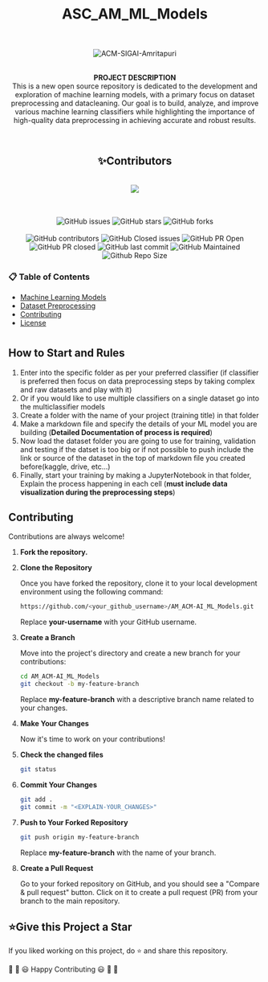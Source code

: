 <div align='center'>
  <h1>ASC_AM_ML_Models</h1>
  <br/>
</div>
<br>
<div align='center'>

<img src="https://img.shields.io/badge/ACM--SIGAI--Amritapuri-Amrita%20Vishwa%20Vidhyapeetam-Brown?labelColor=Orange&style=for-the-badge&logo=School&logoColor=Yellow" alt="ACM-SIGAI-Amritapuri" />
<br><br>

<b>PROJECT DESCRIPTION</b><br>
This is a new open source repository is dedicated to the development and exploration of machine learning models, with a primary focus on dataset preprocessing and datacleaning. Our goal is to build, analyze, and improve various machine learning classifiers while highlighting the importance of high-quality data preprocessing in achieving accurate and robust results.

<br>
<h2>✨Contributors</h2>   
<br/>
<a href="https://github.com/LokeshYarramallu/AM_ACM-AI_ML_Models/graphs/contributors">
  <img src="https://contrib.rocks/image?repo=lokeshyarramallu/AM_ACM-AI_ML_Models"/>
</a>
<br><br>
<br/>

![GitHub issues](https://img.shields.io/github/issues-raw/LokeshYarramallu/AM_ACM-AI_ML_Models?style=for-the-badge&color=orange)
![GitHub stars](https://img.shields.io/github/stars/LokeshYarramallu/AM_ACM-AI_ML_Models?style=for-the-badge&color=yellow)
![GitHub forks](https://img.shields.io/github/forks/LokeshYarramallu/AM_ACM-AI_ML_Models?style=for-the-badge&color=purple)
<br><br>
![GitHub contributors](https://img.shields.io/github/contributors/LokeshYarramallu/AM_ACM-AI_ML_Models?style=for-the-badge&color=blue)
![GitHub Closed issues](https://img.shields.io/github/issues-closed-raw/LokeshYarramallu/AM_ACM-AI_ML_Models?style=for-the-badge&color=brightgreen)
![GitHub PR Open](https://img.shields.io/github/issues-pr/LokeshYarramallu/AM_ACM-AI_ML_Models?style=for-the-badge&color=aqua)
![GitHub PR closed](https://img.shields.io/github/issues-pr-closed-raw/LokeshYarramallu/AM_ACM-AI_ML_Models?style=for-the-badge&color=blue)
![GitHub last commit](https://img.shields.io/github/last-commit/LokeshYarramallu/AM_ACM-AI_ML_Models?style=for-the-badge&color=blue)
![GitHub Maintained](https://img.shields.io/badge/Maintained%3F-yes-brightgreen.svg?style=for-the-badge)
![Github Repo Size](https://img.shields.io/github/repo-size/LokeshYarramallu/AM_ACM-AI_ML_Models?style=for-the-badge&color=aqua)

</div>

<h3>📋 Table of Contents</h3>
<ul>
  <li><a href="#models">Machine Learning Models</a></li>
  <li><a href="#preprocessing">Dataset Preprocessing</a></li>
  <li><a href="#contributing">Contributing</a></li>
  <li><a href="#license">License</a></li>
</ul>

#

## How to Start and Rules

1. Enter into the specific folder as per your preferred classifier (if classifier is preferred then focus on data preprocessing steps by taking complex and raw datasets and play with it)
2. Or if you would like to use multiple classifiers on a single dataset go into the multiclassifier models
3. Create a folder with the name of your project (training title) in that folder
4. Make a markdown file and specify the details of your ML model you are building (**Detailed Documentation of process is required**)
5. Now load the dataset folder you are going to use for training, validation and testing if the datset is too big or if not possible to push include the link or source of the dataset in the top of markdown file you created before(kaggle, drive, etc...)
6. Finally, start your training by making a JupyterNotebook in that folder, Explain the process happening in each cell (**must include data visualization during the preprocessing steps**)

## Contributing

Contributions are always welcome!

1. **Fork the repository.**
2. **Clone the Repository**

   Once you have forked the repository, clone it to your local development environment using the following command:

   ```sh
   https://github.com/<your_github_username>/AM_ACM-AI_ML_Models.git
   ```

   Replace **your-username** with your GitHub username.

3. **Create a Branch**

   Move into the project's directory and create a new branch for your contributions:

   ```sh
   cd AM_ACM-AI_ML_Models
   git checkout -b my-feature-branch
   ```

   Replace **my-feature-branch** with a descriptive branch name related to your changes.

4. **Make Your Changes**

   Now it's time to work on your contributions!

5. **Check the changed files**

   ```sh
   git status
   ```

6. **Commit Your Changes**

   ```sh
   git add .
   git commit -m "<EXPLAIN-YOUR_CHANGES>"
   ```

7. **Push to Your Forked Repository**

   ```sh
   git push origin my-feature-branch
   ```

   Replace **my-feature-branch** with the name of your branch.

8. **Create a Pull Request**

   Go to your forked repository on GitHub, and you should see a "Compare & pull request" button. Click on it to create a pull request (PR) from your branch to the main repository.

<h2>⭐Give this Project a Star</h2>

If you liked working on this project, do ⭐ and share this repository.

🎉 🎊 😃 Happy Contributing 😃 🎊 🎉

